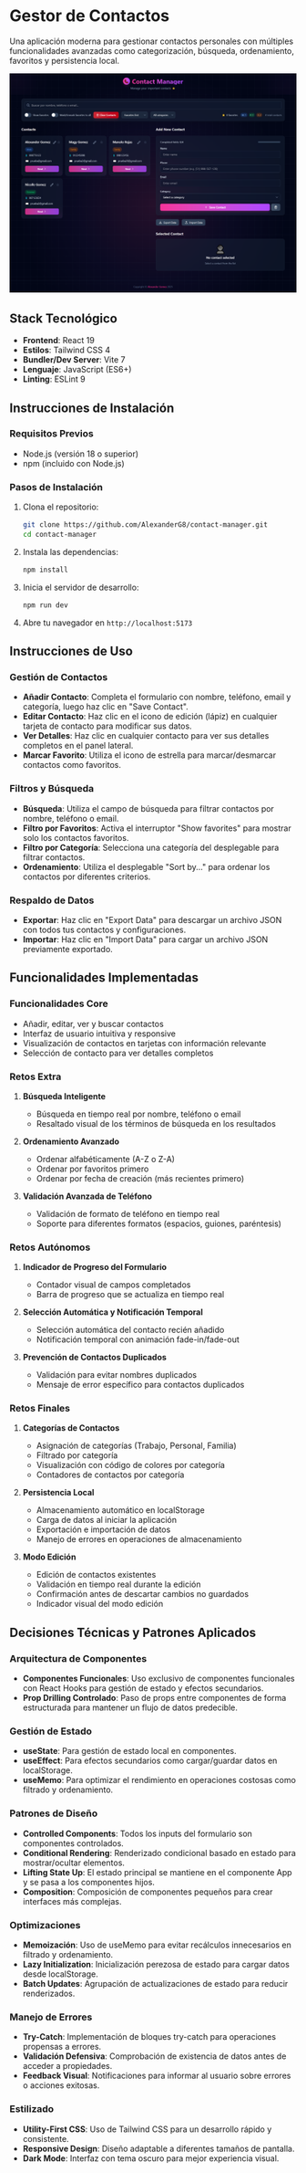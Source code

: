 # Gestor de Contactos

Una aplicación moderna para gestionar contactos personales con múltiples funcionalidades avanzadas como categorización, búsqueda, ordenamiento, favoritos y persistencia local.

![Gestor de Contactos](./src/assets/ManagerContact-Xandev.png)

## Stack Tecnológico

- **Frontend**: React 19
- **Estilos**: Tailwind CSS 4
- **Bundler/Dev Server**: Vite 7
- **Lenguaje**: JavaScript (ES6+)
- **Linting**: ESLint 9

## Instrucciones de Instalación

### Requisitos Previos

- Node.js (versión 18 o superior)
- npm (incluido con Node.js)

### Pasos de Instalación

1. Clona el repositorio:
   ```bash
   git clone https://github.com/AlexanderG8/contact-manager.git
   cd contact-manager
   ```

2. Instala las dependencias:
   ```bash
   npm install
   ```

3. Inicia el servidor de desarrollo:
   ```bash
   npm run dev
   ```

4. Abre tu navegador en `http://localhost:5173`

## Instrucciones de Uso

### Gestión de Contactos

- **Añadir Contacto**: Completa el formulario con nombre, teléfono, email y categoría, luego haz clic en "Save Contact".
- **Editar Contacto**: Haz clic en el icono de edición (lápiz) en cualquier tarjeta de contacto para modificar sus datos.
- **Ver Detalles**: Haz clic en cualquier contacto para ver sus detalles completos en el panel lateral.
- **Marcar Favorito**: Utiliza el icono de estrella para marcar/desmarcar contactos como favoritos.

### Filtros y Búsqueda

- **Búsqueda**: Utiliza el campo de búsqueda para filtrar contactos por nombre, teléfono o email.
- **Filtro por Favoritos**: Activa el interruptor "Show favorites" para mostrar solo los contactos favoritos.
- **Filtro por Categoría**: Selecciona una categoría del desplegable para filtrar contactos.
- **Ordenamiento**: Utiliza el desplegable "Sort by..." para ordenar los contactos por diferentes criterios.

### Respaldo de Datos

- **Exportar**: Haz clic en "Export Data" para descargar un archivo JSON con todos tus contactos y configuraciones.
- **Importar**: Haz clic en "Import Data" para cargar un archivo JSON previamente exportado.

## Funcionalidades Implementadas

### Funcionalidades Core

- Añadir, editar, ver y buscar contactos
- Interfaz de usuario intuitiva y responsive
- Visualización de contactos en tarjetas con información relevante
- Selección de contacto para ver detalles completos

### Retos Extra

1. **Búsqueda Inteligente**
   - Búsqueda en tiempo real por nombre, teléfono o email
   - Resaltado visual de los términos de búsqueda en los resultados

2. **Ordenamiento Avanzado**
   - Ordenar alfabéticamente (A-Z o Z-A)
   - Ordenar por favoritos primero
   - Ordenar por fecha de creación (más recientes primero)

3. **Validación Avanzada de Teléfono**
   - Validación de formato de teléfono en tiempo real
   - Soporte para diferentes formatos (espacios, guiones, paréntesis)

### Retos Autónomos

1. **Indicador de Progreso del Formulario**
   - Contador visual de campos completados
   - Barra de progreso que se actualiza en tiempo real

2. **Selección Automática y Notificación Temporal**
   - Selección automática del contacto recién añadido
   - Notificación temporal con animación fade-in/fade-out

3. **Prevención de Contactos Duplicados**
   - Validación para evitar nombres duplicados
   - Mensaje de error específico para contactos duplicados

### Retos Finales

1. **Categorías de Contactos**
   - Asignación de categorías (Trabajo, Personal, Familia)
   - Filtrado por categoría
   - Visualización con código de colores por categoría
   - Contadores de contactos por categoría

2. **Persistencia Local**
   - Almacenamiento automático en localStorage
   - Carga de datos al iniciar la aplicación
   - Exportación e importación de datos
   - Manejo de errores en operaciones de almacenamiento

3. **Modo Edición**
   - Edición de contactos existentes
   - Validación en tiempo real durante la edición
   - Confirmación antes de descartar cambios no guardados
   - Indicador visual del modo edición

## Decisiones Técnicas y Patrones Aplicados

### Arquitectura de Componentes

- **Componentes Funcionales**: Uso exclusivo de componentes funcionales con React Hooks para gestión de estado y efectos secundarios.
- **Prop Drilling Controlado**: Paso de props entre componentes de forma estructurada para mantener un flujo de datos predecible.

### Gestión de Estado

- **useState**: Para gestión de estado local en componentes.
- **useEffect**: Para efectos secundarios como cargar/guardar datos en localStorage.
- **useMemo**: Para optimizar el rendimiento en operaciones costosas como filtrado y ordenamiento.

### Patrones de Diseño

- **Controlled Components**: Todos los inputs del formulario son componentes controlados.
- **Conditional Rendering**: Renderizado condicional basado en estado para mostrar/ocultar elementos.
- **Lifting State Up**: El estado principal se mantiene en el componente App y se pasa a los componentes hijos.
- **Composition**: Composición de componentes pequeños para crear interfaces más complejas.

### Optimizaciones

- **Memoización**: Uso de useMemo para evitar recálculos innecesarios en filtrado y ordenamiento.
- **Lazy Initialization**: Inicialización perezosa de estado para cargar datos desde localStorage.
- **Batch Updates**: Agrupación de actualizaciones de estado para reducir renderizados.

### Manejo de Errores

- **Try-Catch**: Implementación de bloques try-catch para operaciones propensas a errores.
- **Validación Defensiva**: Comprobación de existencia de datos antes de acceder a propiedades.
- **Feedback Visual**: Notificaciones para informar al usuario sobre errores o acciones exitosas.

### Estilizado

- **Utility-First CSS**: Uso de Tailwind CSS para un desarrollo rápido y consistente.
- **Responsive Design**: Diseño adaptable a diferentes tamaños de pantalla.
- **Dark Mode**: Interfaz con tema oscuro para mejor experiencia visual.
